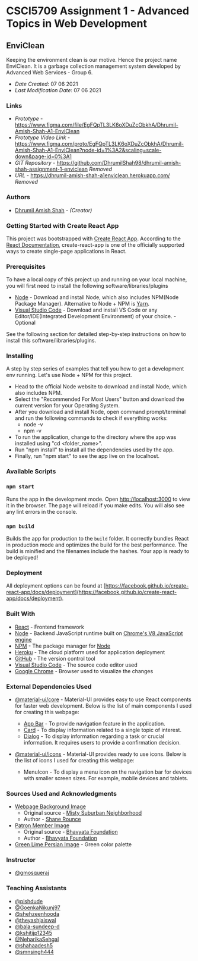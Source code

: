 # CSCI5709 Assignment 1 - Advanced Topics in Web Development

## EnviClean
Keeping the environment clean is our motive. Hence the project name EnviClean. It is a garbage collection management system developed by Advanced Web Services - Group 6.

* *Date Created*: 07 06 2021
* *Last Modification Date*: 07 06 2021

### Links
* *Prototype* - <https://www.figma.com/file/EgFQpTL3LK6oXDuZcObkhA/Dhrumil-Amish-Shah-A1-EnviClean>
* *Prototype Video Link* - <https://www.figma.com/proto/EgFQpTL3LK6oXDuZcObkhA/Dhrumil-Amish-Shah-A1-EnviClean?node-id=1%3A2&scaling=scale-down&page-id=0%3A1>
* *GIT Repository* - <https://github.com/DhrumilShah98/dhrumil-amish-shah-assignment-1-enviclean> _Removed_
* *URL* - <https://dhrumil-amish-shah-a1enviclean.herokuapp.com/> _Removed_

### Authors
* [Dhrumil Amish Shah](mailto:dh416386@dal.ca) - *(Creator)*

### Getting Started with Create React App
This project was bootstrapped with [Create React App](https://github.com/facebook/create-react-app). According to the [React Documentation](https://reactjs.org/docs/create-a-new-react-app.html), create-react-app is one of the officially supported ways to create single-page applications in React.

### Prerequisites
To have a local copy of this project up and running on your local machine, you will first need to install the following 
software/libraries/plugins

* [Node](https://nodejs.org/en/) - Download and install Node, which also includes NPM(Node Package Manager). Alternative to Node + NPM is [Yarn](https://yarnpkg.com/).
* [Visual Studio Code](https://code.visualstudio.com/) - Download and install VS Code or any Editor/IDE(Integrated Development Environment) of your choice. - Optional

See the following section for detailed step-by-step instructions on how to install this software/libraries/plugins.

### Installing
A step by step series of examples that tell you how to get a development env running. Let's use Node + NPM for this project.
* Head to the official Node website to download and install Node, which also includes NPM.
* Select the "Recommended For Most Users" button and download the current version for your Operating System.
* After you download and install Node, open command prompt/terminal and run the following commands to check if everything works:
    * node -v
    * npm -v
* To run the application, change to the directory where the app was installed using "cd <folder_name>".
* Run "npm install" to install all the dependencies used by the app.
* Finally, run "npm start" to see the app live on the localhost.

### Available Scripts
### `npm start`
Runs the app in the development mode. Open [http://localhost:3000](http://localhost:3000) to view it in the browser. The page will reload if you make edits. You will also see any lint errors in the console.

### `npm build`
Builds the app for production to the `build` folder. It correctly bundles React in production mode and optimizes the build for the best performance. The build is minified and the filenames include the hashes. Your app is ready to be deployed!

### Deployment
All deployment options can be found at [https://facebook.github.io/create-react-app/docs/deployment](https://facebook.github.io/create-react-app/docs/deployment).

### Built With
* [React](https://reactjs.org/) - Frontend framework
* [Node](https://nodejs.org/) - Backend JavaScript runtime built on [Chrome's V8 JavaScript engine](https://v8.dev/)
* [NPM](https://www.npmjs.com/) - The package manager for  [Node](https://nodejs.org/)
* [Heroku](https://dashboard.heroku.com/) - The cloud platform used for application deployment
* [GitHub](https://github.com/) - The version control tool
* [Visual Studio Code](https://code.visualstudio.com/download) - The source code editor used
* [Google Chrome](https://www.google.com/intl/en_in/chrome/) - Browser used to visualize the changes

### External Dependencies Used
* [@material-ui/core](https://material-ui.com/) - Material-UI provides easy to use React components for faster web development. Below is the list of main components I used for creating this webpage:
    * [App Bar](https://material-ui.com/components/app-bar/) - To provide navigation feature in the application.
    * [Card](https://material-ui.com/components/cards/) - To display information related to a single topic of interest.
    * [Dialog](https://material-ui.com/components/dialogs/) - To display information regarding a task or crucial information. It requires users to provide a confirmation decision.

* [@material-ui/icons](https://material-ui.com/components/material-icons/) - Material-UI provides ready to use icons. Below is the list of icons I used for creating this webpage:
    * MenuIcon - To display a menu icon on the navigation bar for devices with smaller screen sizes. For example, mobile devices and tablets.

### Sources Used and Acknowledgments
* [Webpage Background Image](https://github.com/DhrumilShah98/dhrumil-amish-shah-assignment-1-enviclean/blob/main/src/images/dustbin_background.jpg)
    * Original source - [Misty Suburban Neighborhood](https://unsplash.com/photos/MwKhY91v2Dc)
    * Author - [Shane Rounce](https://unsplash.com/@shanerounce)
* [Patron Member Image](https://github.com/DhrumilShah98/dhrumil-amish-shah-assignment-1-enviclean/blob/main/src/images/patron_member.png)
    * Original source - [Bhavyata Foundation](http://new.bhavyata.com/wp-content/uploads/2021/04/icon-2@4x-e1618571684684-180x180.png)
    * Author - [Bhavyata Foundation](http://new.bhavyata.com/)
* [Green Lime Persian Image](https://in.pinterest.com/pin/828803137652290892/?d=t&mt=login) - Green color palette
### Instructor
* [@gmosqueraj](https://github.com/gmosqueraj)

### Teaching Assistants
* [@pishdude](https://github.com/pishdude)
* [@GoenkaNikunj97](https://github.com/GoenkaNikunj97)
* [@shehzeenhooda](https://github.com/shehzeenhooda)
* [@theyashjaiswal](https://github.com/theyashjaiswal)
* [@bala-sundeep-d](https://github.com/bala-sundeep-d)
* [@kshitijp12345](https://github.com/kshitijp12345)
* [@NeharikaSehgal](https://github.com/NeharikaSehgal)
* [@shahaadesh5](https://github.com/shahaadesh5)
* [@smnsingh444](https://github.com/smnsingh444)